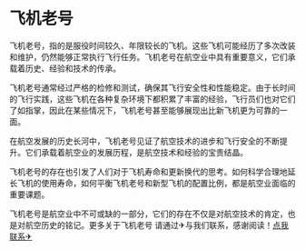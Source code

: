 # 飞机老号

飞机老号，指的是服役时间较久、年限较长的飞机。这些飞机可能经历了多次改装和维护，仍然能够正常执行飞行任务。飞机老号在航空业中具有重要意义，它们承载着历史、经验和技术的传承。

飞机老号通常经过严格的检修和测试，确保其飞行安全性和性能稳定。由于长时间的飞行实践，这些飞机在各种复杂环境下都积累了丰富的经验，飞行员们也对它们了如指掌，因此在某些情况下，飞机老号甚至能够展现出比新飞机更为可靠的一面。

在航空发展的历史长河中，飞机老号见证了航空技术的进步和飞行安全的不断提升。它们承载着航空业的发展历程，是航空技术和经验的宝贵结晶。

飞机老号的存在也引发了人们对于飞机寿命和更新换代的思考。如何科学合理地延长飞机的使用寿命，如何平衡飞机老号和新型飞机的配置比例，都是航空业面临的重要课题。

飞机老号是航空业中不可或缺的一部分，它们的存在不仅是对航空技术的肯定，也是对航空历史的铭记。更多关于飞机老号 请通过✈与我们联系，感谢阅读！[点我联系✈](https://www.G208.com)